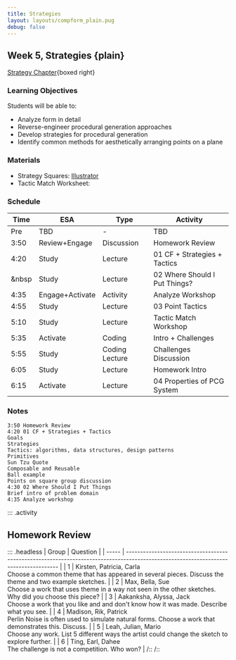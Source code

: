 ```yaml
---
title: Strategies
layout: layouts/compform_plain.pug
debug: false
---
```


## Week 5, Strategies {plain}

[Strategy Chapter](../strategy/index.html){boxed right}

### Learning Objectives
Students will be able to:
* Analyze form in detail
* Reverse-engineer procedural generation approaches
* Develop strategies for procedural generation
* Identify common methods for aesthetically arranging points on a plane

### Materials
- Strategy Squares: [Illustrator](handouts/strategy_workshop.ai)
- Tactic Match Worksheet: 

### Schedule

| Time  | ESA             | Type           | Activity                      |
| ----- | --------------- | -------------- | ----------------------------- |
| Pre   | TBD             | -              | TBD                           |
| 3:50  | Review+Engage   | Discussion     | Homework Review               |
| 4:20  | Study           | Lecture        | 01 CF + Strategies + Tactics  |
| &nbsp | Study           | Lecture        | 02 Where Should I Put Things? |
| 4:35  | Engage+Activate | Activity       | Analyze Workshop              |
| 4:55  | Study           | Lecture        | 03 Point Tactics              |
| 5:10  | Study           | Lecture        | Tactic Match Workshop         |
| 5:35  | Activate        | Coding         | Intro + Challenges            |
| 5:55  | Study           | Coding Lecture | Challenges Discussion         |
| 6:05  | Study           | Lecture        | Homework Intro                |
| 6:15  | Activate        | Lecture        | 04 Properties of PCG System   |


### Notes
```
3:50 Homework Review
4:20 01 CF + Strategies + Tactics
Goals
Strategies
Tactics: algorithms, data structures, design patterns
Primitives
Sun Tzu Quote
Composable and Reusable
Ball example
Points on square group discussion
4:30 02 Where Should I Put Things
Brief intro of problem domain
4:35 Analyze workshop
```


::: .activity

## Homework Review

::: .headless
| Group | Question                                                                                                                             |
| ----- | ------------------------------------------------------------------------------------------------------------------------------------ |
| 1     | Kirsten, Patricia, Carla <br/>Choose a common theme that has appeared in several pieces. Discuss the theme and two example sketches. |
| 2     | Max, Bella, Sue <br/>Choose a work that uses theme in a way not seen in the other sketches. Why did you choose this piece?           |
| 3     | Aakanksha, Alyssa, Jack <br/>Choose a work that you like and and don't know how it was made. Describe what you see.                  |
| 4     | Madison, Rik, Patrick <br/>Perlin Noise is often used to simulate natural forms. Choose a work that demonstrates this. Discuss.      |
| 5     | Leah, Julian, Mario <br/>Choose any work. List 5 different ways the artist could change the sketch to explore further.               |
| 6     | Ting, Earl, Dahee <br/>The challenge is not a competition. Who won?                                                                  |
/::
/::





<style> 
    .headless thead {
        display: none;
    }
</style>